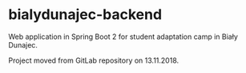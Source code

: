 # bialydunajec-backend

Web application in Spring Boot 2 for student adaptation camp in Biały Dunajec.

Project moved from GitLab repository on 13.11.2018.